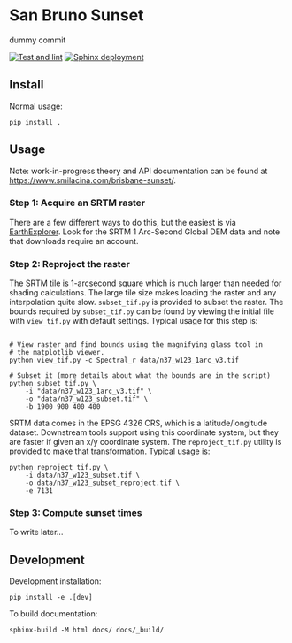 # San Bruno Sunset

dummy commit

[![Test and lint](https://github.com/jwmccay/brisbane-sunset/actions/workflows/python-package.yml/badge.svg)](https://github.com/jwmccay/brisbane-sunset/actions/workflows/python-package.yml) [![Sphinx deployment](https://github.com/jwmccay/brisbane-sunset/actions/workflows/sphinx.yml/badge.svg)](https://github.com/jwmccay/brisbane-sunset/actions/workflows/sphinx.yml)

## Install

Normal usage:
```shell
pip install .
```

## Usage

Note: work-in-progress theory and API documentation can be found at https://www.smilacina.com/brisbane-sunset/.

### Step 1: Acquire an SRTM raster

There are a few different ways to do this, but the easiest is via [EarthExplorer](https://earthexplorer.usgs.gov). Look for the SRTM 1 Arc-Second Global DEM data and note that downloads require an account.

### Step 2: Reproject the raster

The SRTM tile is 1-arcsecond square which is much larger than needed for shading calculations. The large tile size makes loading the raster and any interpolation quite slow. `subset_tif.py` is provided to subset the raster. The bounds required by `subset_tif.py` can be found by viewing the initial file with `view_tif.py` with default settings. Typical usage for this step is:

```shell

# View raster and find bounds using the magnifying glass tool in
# the matplotlib viewer.
python view_tif.py -c Spectral_r data/n37_w123_1arc_v3.tif

# Subset it (more details about what the bounds are in the script)
python subset_tif.py \
    -i "data/n37_w123_1arc_v3.tif" \
    -o "data/n37_w123_subset.tif" \
    -b 1900 900 400 400
```

SRTM data comes in the EPSG 4326 CRS, which is a latitude/longitude dataset. Downstream tools support using this coordinate system, but they are faster if given an x/y coordinate system. The `reproject_tif.py` utility is provided to make that transformation. Typical usage is:

```shell
python reproject_tif.py \
    -i data/n37_w123_subset.tif \
    -o data/n37_w123_subset_reproject.tif \
    -e 7131
```

### Step 3: Compute sunset times

To write later...

## Development

Development installation:
```shell
pip install -e .[dev]
```

To build documentation:
```shell
sphinx-build -M html docs/ docs/_build/
```